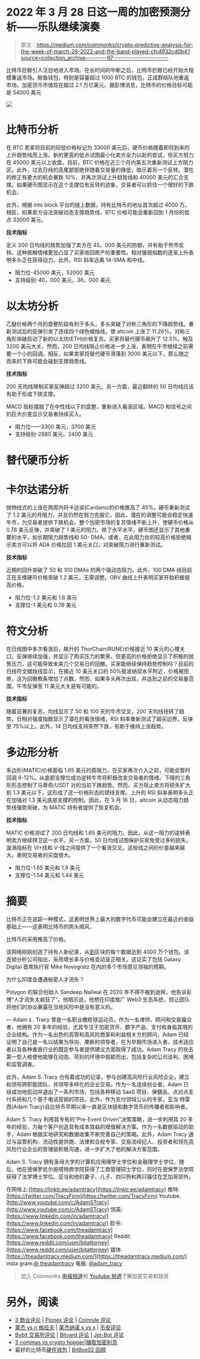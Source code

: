 # 2022 年 3 月 28 日这一周的加密预测分析——乐队继续演奏

> 原文：<https://medium.com/coinmonks/crypto-predictive-analysis-for-the-week-of-march-28-2022-and-the-band-played-cfc4932cd0b4?source=collection_archive---------97----------------------->

比特币巨鲸引人注目地进入市场。在长时间的中断之后，比特币巨鲸已经开始大规模重返市场。鲸鱼钱包，特别是容量超过 1000 BTC 的钱包，正成群结队地重返市场。加密货币市值现在超过 2.1 万亿美元。据彭博消息，比特币的价格目标可能是 54000 美元

![](img/b0890ab056901025f35b9af49fdffad7.png)

# 比特币分析

在 BTC 卖家将目前的较低价格标记为 33000 美元后，硬币价格随着即将到来的上升趋势线而上涨。新的更高的低点试图最小化卖方全力以赴的尝试，但买方努力在 45000 美元以上收盘。目前，BTC 价格在近三个月内第五次重新测试上方阻力区。此外，过去日线的高尾部拒绝伴随着交易量的降低，暗示着另一个反转。潜在的修正有更大的机会暴跌 10%，并再次测试上升趋势线和 40000 美元的汇合支撑。如果硬币图显示在这个支撑位有反转的迹象，交易者可以抓住一个很好的下跌机会。

此外，根据 into block 平台的链上数据，持有比特币的地址首次超过 4000 万。相反，如果卖方设法突破动态支撑趋势线，BTC 价格可能会重新回到 1 月份的低点 33000 美元。

**技术指标**

定义 200 日均线的趋势加强了卖方在 45，000 美元的防御，并有助于熊市反转。这种抵触情绪更加凸显了买家收回房产的重要性。相对强弱指数的逐渐上升表明多头正在获得动力。此外，RSI 斜率远离 14-SMA 和中线。

*   阻力位-45000 美元，52000 美元
*   支持级别-40，000 美元，36，000 美元

# 以太坊分析

乙醚价格两个月的盘整阶段有利于多头，多头突破了对称三角形的下降趋势线。重新测试后的反弹引发了连续四个绿色蜡烛线，使 altcoin 上涨了 11.26%。对称三角形突破启动了新的以太坊(ETH)价格复苏。买家将替代硬币飙升了 12.5%，触及 3200 美元大关。然而，200 日均线阻止价格进一步上涨，表明在牛市继续之前需要一个小的回调。相反，如果卖家将替代硬币滑落到 3000 美元以下，那么随之而来的下跌可能会碰到支撑趋势线。

**技术指标**

200 天均线限制买家反弹超过 3200 美元。另一方面，最近翻转的 50 日均线应该有助于形成下跌支撑。

MACD 指标摆脱了在中性线以下的盘整，重新进入看涨区域。MACD 和信号之间的巨大价差显示交易者持续买入。

*   阻力位——3300 美元，3700 美元
*   支持级别-2880 美元、2400 美元

# 替代硬币分析

# 卡尔达诺分析

抛物线式的上涨在两周内将卡达诺(Cardano)的价格推高了 45%。硬币重新测试了 1.2 美元的月阻力，并且仍然在努力克服它。因此，潜在的调整可能会稳定快速牛市，为交易者提供下跌机会。整个加密市场的复苏情绪不断上升，使硬币价格从 0.78 美元反弹，并突破了 1 美元的阻力。除了水平水平，硬币图还显示了其他重要的水平，如长期阻力趋势线和 50- DMA。或者，在此阻力处的较高价格拒绝暗示卖方可以将 ADA 价格拉回 1 美元关口，对突破阻力进行重新测试。

**技术指标**

近期的回升突破了 50 和 100 DMAs 的两个强动态阻力。此外，100 DMA 线目前正在支撑硬币价格突破 1.2 美元，无需调整。OBV 曲线上升表明买家开始积极提高价格。

*   阻力位-1.2 美元和 1.6 美元
*   支撑位-1 美元和 0.78 美元

# 符文分析

在日线图中多次看涨后，飙升的 ThorChain(RUNE)价格接近 10 美元的心理关口。反弹继续加强，并显示了购买压力的繁荣，但更高的价格拒绝显示了积极的抛售压力，这可能导致未来几个交易日的回撤。买家能继续保持趋势控制吗？目前的日线符文蜡烛线显示，在接近 10 美元关口的 50%斐波纳契水平附近，价格被拒绝，这为回撤教条增加了点数。然而，如果多头再次出现，并达到之前的交易量范围，牛市反弹至 11 美元大关是有可能的。

**技术指标**

随着显著的复苏，均线显示了 50 和 100 天的牛市交叉，200 天均线扭转了趋势。日相对强度指数显示了潜在的看涨情绪，RSI 斜率重新测试了超买边界，反弹至 75%以上。此外，14 日均线支持突然下跌，有助于维持上涨趋势。

# 多边形分析

多边形(MATIC)价格面临 1.65 美元的周阻力，在买家再次介入之前，可能会暂时回调 6-12%。从底部支撑位成功逆转牛市将积极改变交易者的情绪。下降的三角形形态控制了马蒂奇/USDT 对的当前下跌趋势。然而，买方阻止卖方将损失扩大到 1.3 美元以下，这形成了这一价格形态的颈线支撑。上升的 RSI 斜率表明多头正在加强对 1.3 美元底部支撑的控制。因此，在 3 月 16 日，altcoin 从动态阻力趋势线强势突破，为 MATIC 持有者提供了恢复机会。

**技术指标**

MATIC 价格测试了 200 日均线和 1.65 美元的阻力。因此，从这一阻力的逆转表明卖方继续捍卫这一水平。另一方面，50 日均线试图保护买家免受过多的损失。漩涡指标在 VI+线和 V-线之间提供了一个看涨交叉。这些线之间的价差越来越大，表明交易者的买盘很大。

*   阻力位-1.65 美元和 1.9 美元
*   支撑位-1.54 美元和 1.44 美元

# 摘要

比特币正在追踪一种模式，这表明世界上最大的数字代币可能会建立在最近的收益基础上——这表明比特币的势头顺风..

比特币的采用推高了价格。

该网络刚刚创造了持有人新纪录，从[到](https://twitter.com/intotheblock/status/1507302748764753922?t=MS7CAKb0A5Qa9y4Mh8KmPg&s=19)区块的每个数据达到 4000 万个钱包。该连锁分析公司指出，采用增长率与价格变动呈正相关。这证实了包括 Galaxy Digital 首席执行官 Mike Novogratz 在内的多个市场意见领袖的预期。

为什么印度会遭遇秘密人才流失？

Polygon 的联合创始人 Sandeep Nailwal 在 2020 年不得不搬到迪拜，他告诉彭博“人才流失太疯狂了”。他暗示说，他想在印度推广 Web3 生态系统，但让团队将他们的协议暴露在当地风险中是没有意义的。

—
Adam s . Tracy 曾是一名职业橄榄球运动员，作为一名律师、顾问和交易撮合者，他拥有 20 多年的经验，尤其专注于加密货币、数字产品、支付和身临其境的企业结构。作为一名出色的高管和高风险商家和利益相关方的顾问，Adam 已经证明了自己是一名以结果为导向、果断的领导者，在为早期市场进入者、技术适应者以及各种垂直行业的既定参与者提供建议方面取得了成功。Adam Tracy 的攻击第一型人格使他能够在动态、苛刻的环境中脱颖而出，包括复杂的公司谈判、困境和监管调查。

此外，Adam S. Tracy 也有着成功的记录，参与创建高风险行业风险企业，建立和领导跨职能团队，并领导多样化的企业交易。作为一名连续创业者，Adam 已经成功地启动并退出了一系列市场，包括各种移动 SaaS 项目、保健品、点对点支付系统和几个基于电话营销的项目。此外，作为支付领域公认的专家，亚当·特雷西(Adam Tracy)自比特币早期以来一直是区块链和数字货币的传播者和影响者。

Adam S. Tracy 利用其专有的“Pre-Event Driven”决策策略，进一步利用其 20 多年的经验，为每个客户创造具有成本效益的增值解决方案。作为一名数据驱动的助手，Adam 根据实地研究和数据收集不断完善自己的策略。此外，Adam Tracy 通过与监管机构、流动性提供商、法律和合规专家、交易流经纪人、投资者和领先高风险行业企业的管理层积极沟通，进一步扩大了他的解决方案范围。

Adam S. Tracy 拥有圣母大学的计算机应用理学士学位和金融理学士学位。随后，他在德保罗凯尔施塔特商学院获得了工商管理硕士学位，同时在德保罗法学院获得了法学博士学位。亚当和他的妻子、儿子、四只狗和两只猫住在芝加哥郊外。

在网络上:[https://linktr.ee/adamtracy](https://linktr.ee/adamtracy)
推特:[https://twitter.com/TracyFirm](https://twitter.com/TracyFirm)
Youtube:[http://www.youtube.com/c/AdamSTracy](http://www.youtube.com/c/AdamSTracy)
领英:[https://www.linkedin.com/in/adamtracy/](https://www.linkedin.com/in/adamtracy/)
脸书:[https://www.facebook.com/theadamtracy](https://www.facebook.com/theadamtracy)
Reddit:[https://www.reddit.com/user/bitattorney](https://www.reddit.com/user/bitattorney)
媒体:[https://theadamtracy.medium.com/](https://theadamtracy.medium.com/)
insta gram:[@ theadamtracy](http://twitter.com/theadamtracy)
电报: [@adam_tracy](http://twitter.com/adam_tracy)

> 加入 Coinmonks [电报频道](https://t.me/coincodecap)和 [Youtube 频道](https://www.youtube.com/c/coinmonks/videos)了解加密交易和投资

# 另外，阅读

*   [3 商业评论](/coinmonks/3commas-review-an-excellent-crypto-trading-bot-2020-1313a58bec92) | [Pionex 评论](https://coincodecap.com/pionex-review-exchange-with-crypto-trading-bot) | [Coinrule 评论](/coinmonks/coinrule-review-2021-a-beginner-friendly-crypto-trading-bot-daf0504848ba)
*   [莱杰 vs n 格拉夫](/coinmonks/ledger-vs-ngrave-zero-7e40f0c1d694) | [莱杰纳诺 s vs x](/coinmonks/ledger-nano-s-vs-x-battery-hardware-price-storage-59a6663fe3b0) | [币安评论](/coinmonks/binance-review-ee10d3bf3b6e)
*   [Bybit 交易所评论](/coinmonks/bybit-exchange-review-dbd570019b71) | [Bityard 评论](https://coincodecap.com/bityard-reivew) | [Jet-Bot 评论](https://coincodecap.com/jet-bot-review)
*   [3 commas vs crypto hopper](/coinmonks/3commas-vs-pionex-vs-cryptohopper-best-crypto-bot-6a98d2baa203)|[赚取加密利息](/coinmonks/earn-crypto-interest-b10b810fdda3)
*   最好的比特币[硬件钱包](/coinmonks/hardware-wallets-dfa1211730c6) | [BitBox02 回顾](/coinmonks/bitbox02-review-your-swiss-bitcoin-hardware-wallet-c36c88fff29)